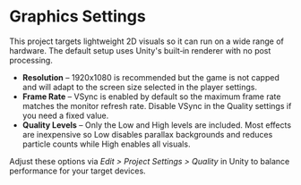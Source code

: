 # Graphics Settings

This project targets lightweight 2D visuals so it can run on a wide range of hardware.
The default setup uses Unity's built‑in renderer with no post processing.

- **Resolution** – 1920x1080 is recommended but the game is not capped and will
  adapt to the screen size selected in the player settings.
- **Frame Rate** – VSync is enabled by default so the maximum frame rate matches
  the monitor refresh rate. Disable VSync in the Quality settings if you need a
  fixed value.
- **Quality Levels** – Only the Low and High levels are included. Most effects
  are inexpensive so Low disables parallax backgrounds and reduces particle
  counts while High enables all visuals.

Adjust these options via *Edit > Project Settings > Quality* in Unity to balance
performance for your target devices.
